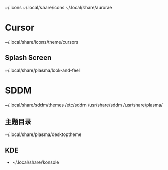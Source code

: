 ~/.icons
~/.local/share/icons
~/.local/share/aurorae

# Cursor
~/.local/share/icons/theme/cursors

## Splash Screen
~/.local/share/plasma/look-and-feel

# SDDM
~/.local/share/sddm/themes
/etc/sddm
/usr/share/sddm
/usr/share/plasma/

## 主题目录
~/.local/share/plasma/desktoptheme

## KDE

- ~/.local/share/konsole
